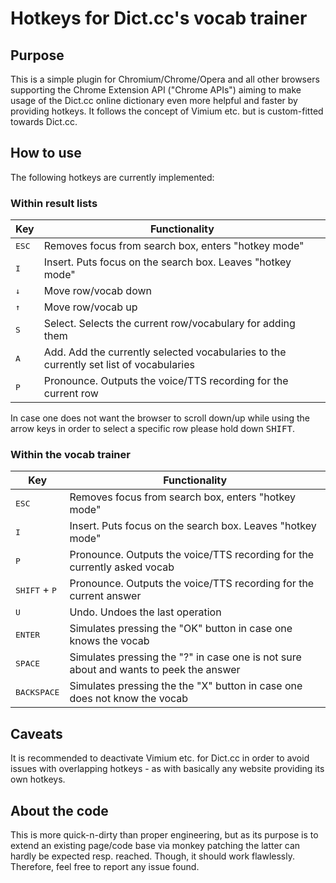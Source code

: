 # Hotkeys for Dict.cc's vocab trainer

## Purpose
This is a simple plugin for Chromium/Chrome/Opera and all other browsers supporting the Chrome Extension API ("Chrome APIs") aiming to make usage of the Dict.cc online dictionary even more helpful and faster by providing hotkeys. It follows the concept of Vimium etc. but is custom-fitted towards Dict.cc.

## How to use
The following hotkeys are currently implemented:

### Within result lists
Key | Functionality
---|---
<kbd>ESC</kbd> | Removes focus from search box, enters "hotkey mode"
<kbd>I</kbd> | Insert. Puts focus on the search box. Leaves "hotkey mode"
<kbd>&#8595;</kbd> | Move row/vocab down
<kbd>&#8593;</kbd> | Move row/vocab up
<kbd>S</kbd> | Select. Selects the current row/vocabulary for adding them
<kbd>A</kbd> | Add. Add the currently selected vocabularies to the currently set list of vocabularies
<kbd>P</kbd> | Pronounce. Outputs the voice/TTS recording for the current row

In case one does not want the browser to scroll down/up while using the arrow keys in order to select a specific row please hold down <kbd>SHIFT</kbd>.

### Within the vocab trainer
Key | Functionality
---|---
<kbd>ESC</kbd> | Removes focus from search box, enters "hotkey mode"
<kbd>I</kbd> | Insert. Puts focus on the search box. Leaves "hotkey mode"
<kbd>P</kbd> | Pronounce. Outputs the voice/TTS recording for the currently asked vocab
<kbd>SHIFT</kbd> + <kbd>P</kbd> | Pronounce. Outputs the voice/TTS recording for the current answer
<kbd>U</kbd> | Undo. Undoes the last operation
<kbd>ENTER</kbd> | Simulates pressing the "OK" button in case one knows the vocab
<kbd>SPACE</kbd> | Simulates pressing the "?" in case one is not sure about and wants to peek the answer
<kbd>BACKSPACE</kbd> | Simulates pressing the the "X" button in case one does not know the vocab

## Caveats
It is recommended to deactivate Vimium etc. for Dict.cc in order to avoid issues with overlapping hotkeys - as with basically any website providing its own hotkeys.

## About the code
This is more quick-n-dirty than proper engineering, but as its purpose is to extend an existing page/code base via monkey patching the latter can hardly be expected resp. reached. Though, it should work flawlessly. Therefore, feel free to report any issue found.